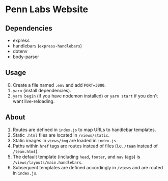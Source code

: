 # Penn Labs Website 

## Dependencies
- express
- handlebars (`express-handlebars`)
- dotenv
- body-parser

## Usage
0. Create a file named `.env` and add `PORT=3000`. 
1. `yarn` (install dependencies).
2. `yarn begin` (if you have nodemon installed) or `yarn start` if you don't want live-reloading.

## About
1. Routes are defined in `index.js` to map URLs to handlebar templates.
2. Static `.html` files are located in `/views/static`.
3. Static images in `views/img` are loaded in `index.js`  
4. Paths within `href` tags are routes instead of files (i.e. `/team` instead of `/team.html`).
5. The default template (including `head`, `footer`, and `nav` tags) is `/views/layouts/main.handlebars`.
6. Subsequent templates are defined accordingly in `/views` and are routed in `index.js`.